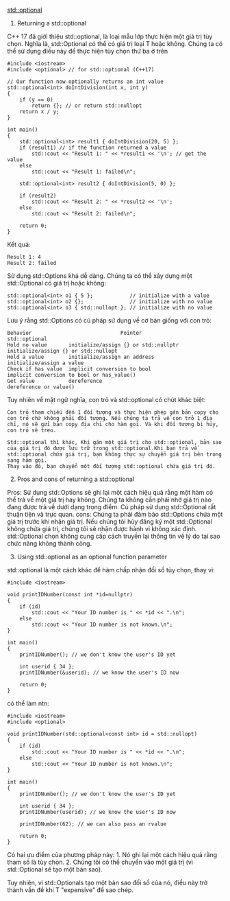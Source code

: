 [std::optional](https://www.learncpp.com/cpp-tutorial/stdoptional/)

1. Returning a std::optional

C++ 17 đã giới thiệu std::optional, là loại mẫu lớp thực hiện một giá trị tùy chọn. Nghĩa là, std::Optional<T> có thể có giá trị loại T hoặc không. Chúng ta có thể sử dụng điều này để thực hiện tùy chọn thứ ba ở trên

    #include <iostream>
    #include <optional> // for std::optional (C++17)

    // Our function now optionally returns an int value
    std::optional<int> doIntDivision(int x, int y)
    {
        if (y == 0)
            return {}; // or return std::nullopt
        return x / y;
    }

    int main()
    {
        std::optional<int> result1 { doIntDivision(20, 5) };
        if (result1) // if the function returned a value
            std::cout << "Result 1: " << *result1 << '\n'; // get the value
        else
            std::cout << "Result 1: failed\n";

        std::optional<int> result2 { doIntDivision(5, 0) };

        if (result2)
            std::cout << "Result 2: " << *result2 << '\n';
        else
            std::cout << "Result 2: failed\n";

        return 0;
    }

Kết quả:

    Result 1: 4
    Result 2: failed

Sử dụng std::Options khá dễ dàng. Chúng ta có thể xây dựng một std::Optional<T> có giá trị hoặc không:

    std::optional<int> o1 { 5 };            // initialize with a value
    std::optional<int> o2 {};               // initialize with no value
    std::optional<int> o3 { std::nullopt }; // initialize with no value


Lưu ý rằng std::Options có cú pháp sử dụng về cơ bản giống với con trỏ:


    Behavior	                         Pointer	                            std::optional
    Hold no value	    initialize/assign {} or std::nullptr	            initialize/assign {} or std::nullopt
    Hold a value	    initialize/assign an address	                    initialize/assign a value
    Check if has value	implicit conversion to bool                         implicit conversion to bool or has_value()
    Get value	        dereference	                                        dereference or value()

Tuy nhiên về mặt ngữ nghĩa, con trỏ và std::optional có chút khác biệt:

    Con trỏ tham chiếu đến 1 đối tượng và thực hiện phép gán bản copy cho con trỏ chứ không phải đối tượng. Nếu chúng ta trả về con trỏ 1 địa chỉ, nó sẽ gửi bản copy địa chỉ cho hàm gọi. Và khi đối tượng bị hủy, con trỏ sẽ treo. 

    Std::optional thì khác, Khi gán một giá trị cho std::optional, bản sao của giá trị đó được lưu trữ trong std::optional.Khi bạn trả về std::optional chứa giá trị, bạn không thực sự chuyển giá trị bên trong sang hàm gọi.
    Thay vào đó, bạn chuyển một đối tượng std::optional chứa giá trị đó.

2. Pros and cons of returning a std::optional

Pros:
    Sử dụng std::Options sẽ ghi lại một cách hiệu quả rằng một hàm có thể trả về một giá trị hay không.
    Chúng ta không cần phải nhớ giá trị nào đang được trả về dưới dạng trọng điểm.
    Cú pháp sử dụng std::Optional rất thuận tiện và trực quan.
cons:
    Chúng ta phải đảm bảo std::Options chứa một giá trị trước khi nhận giá trị. Nếu chúng tôi hủy đăng ký một std::Optional không chứa giá trị, chúng tôi sẽ nhận được hành vi không xác định.
    std::Optional chọn không cung cấp cách truyền lại thông tin về lý do tại sao chức năng không thành công.

3. Using std::optional as an optional function parameter

std::optional là một cách khác để hàm chấp nhận đối số tùy chọn, thay vì: 

    #include <iostream>

    void printIDNumber(const int *id=nullptr)
    {
        if (id)
            std::cout << "Your ID number is " << *id << ".\n";
        else
            std::cout << "Your ID number is not known.\n";
    }

    int main()
    {
        printIDNumber(); // we don't know the user's ID yet

        int userid { 34 };
        printIDNumber(&userid); // we know the user's ID now

        return 0;
    }

có thể làm ntn:

    #include <iostream>
    #include <optional>

    void printIDNumber(std::optional<const int> id = std::nullopt)
    {
        if (id)
            std::cout << "Your ID number is " << *id << ".\n";
        else
            std::cout << "Your ID number is not known.\n";
    }

    int main()
    {
        printIDNumber(); // we don't know the user's ID yet

        int userid { 34 };
        printIDNumber(userid); // we know the user's ID now

        printIDNumber(62); // we can also pass an rvalue

        return 0;
    }

Có hai ưu điểm của phương pháp này:
    1. Nó ghi lại một cách hiệu quả rằng tham số là tùy chọn.
    2. Chúng tôi có thể chuyển vào một giá trị (vì std::Optional sẽ tạo một bản sao).

Tuy nhiên, vì std::Optionals tạo một bản sao đối số của nó, điều này trở thành vấn đề khi T "expensive" để sao chép.